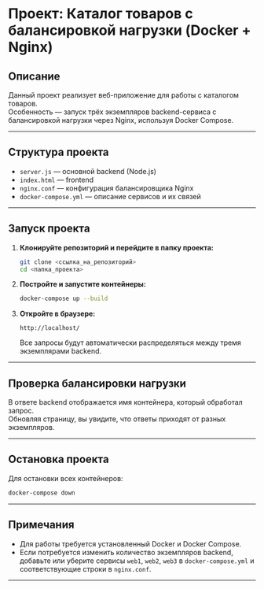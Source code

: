 # Проект: Каталог товаров с балансировкой нагрузки (Docker + Nginx)

## Описание

Данный проект реализует веб-приложение для работы с каталогом товаров.  
Особенность — запуск трёх экземпляров backend-сервиса с балансировкой нагрузки через Nginx, используя Docker Compose.

---

## Структура проекта

- `server.js` — основной backend (Node.js)
- `index.html` — frontend
- `nginx.conf` — конфигурация балансировщика Nginx
- `docker-compose.yml` — описание сервисов и их связей

---

## Запуск проекта

1. **Клонируйте репозиторий и перейдите в папку проекта:**

    ```sh
    git clone <ссылка_на_репозиторий>
    cd <папка_проекта>
    ```

2. **Постройте и запустите контейнеры:**

    ```sh
    docker-compose up --build
    ```

3. **Откройте в браузере:**

    ```
    http://localhost/
    ```

    Все запросы будут автоматически распределяться между тремя экземплярами backend.

---

## Проверка балансировки нагрузки

В ответе backend отображается имя контейнера, который обработал запрос.  
Обновляя страницу, вы увидите, что ответы приходят от разных экземпляров.

---

## Остановка проекта

Для остановки всех контейнеров:

```sh
docker-compose down
```

---

## Примечания

- Для работы требуется установленный Docker и Docker Compose.
- Если потребуется изменить количество экземпляров backend, добавьте или уберите сервисы `web1`, `web2`, `web3` в `docker-compose.yml` и соответствующие строки в `nginx.conf`.

---